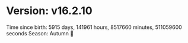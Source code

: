 # Version: v16.2.10
Time since birth: 5915 days, 141961 hours, 8517660 minutes, 511059600 seconds
Season: Autumn 🍁
